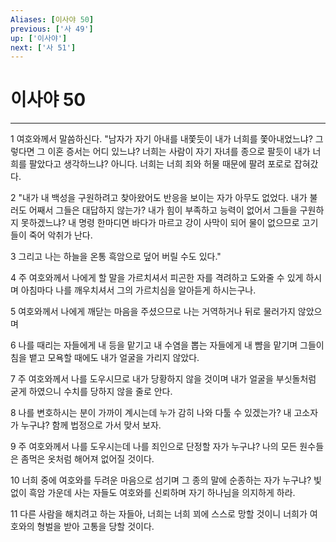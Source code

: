 ```yaml
---
Aliases: [이사야 50]
previous: ['사 49']
up: ['이사야']
next: ['사 51']
---
```

# 이사야 50

***


1 여호와께서 말씀하신다. "남자가 자기 아내를 내쫓듯이 내가 너희를 쫓아내었느냐? 그렇다면 그 이혼 증서는 어디 있느냐? 너희는 사람이 자기 자녀를 종으로 팔듯이 내가 너희를 팔았다고 생각하느냐? 아니다. 너희는 너희 죄와 허물 때문에 팔려 포로로 잡혀갔다. 

2 "내가 내 백성을 구원하려고 찾아왔어도 반응을 보이는 자가 아무도 없었다. 내가 불러도 어째서 그들은 대답하지 않는가? 내가 힘이 부족하고 능력이 없어서 그들을 구원하지 못하겠느냐? 내 명령 한마디면 바다가 마르고 강이 사막이 되어 물이 없으므로 고기들이 죽어 악취가 난다. 

3 그리고 나는 하늘을 온통 흑암으로 덮어 버릴 수도 있다." 

4 주 여호와께서 나에게 할 말을 가르치셔서 피곤한 자를 격려하고 도와줄 수 있게 하시며 아침마다 나를 깨우치셔서 그의 가르치심을 알아듣게 하시는구나. 

5 여호와께서 나에게 깨닫는 마음을 주셨으므로 나는 거역하거나 뒤로 물러가지 않았으며 

6 나를 때리는 자들에게 내 등을 맡기고 내 수염을 뽑는 자들에게 내 뺨을 맡기며 그들이 침을 뱉고 모욕할 때에도 내가 얼굴을 가리지 않았다. 

7 주 여호와께서 나를 도우시므로 내가 당황하지 않을 것이며 내가 얼굴을 부싯돌처럼 굳게 하였으니 수치를 당하지 않을 줄로 안다. 

8 나를 변호하시는 분이 가까이 계시는데 누가 감히 나와 다툴 수 있겠는가? 내 고소자가 누구냐? 함께 법정으로 가서 맞서 보자. 

9 주 여호와께서 나를 도우시는데 나를 죄인으로 단정할 자가 누구냐? 나의 모든 원수들은 좀먹은 옷처럼 해어져 없어질 것이다. 

10 너희 중에 여호와를 두려운 마음으로 섬기며 그 종의 말에 순종하는 자가 누구냐? 빛 없이 흑암 가운데 사는 자들도 여호와를 신뢰하며 자기 하나님을 의지하게 하라. 

11 다른 사람을 해치려고 하는 자들아, 너희는 너희 꾀에 스스로 망할 것이니 너희가 여호와의 형벌을 받아 고통을 당할 것이다.
